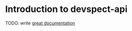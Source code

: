 # Introduction to devspect-api

TODO: write [great documentation](http://jacobian.org/writing/great-documentation/what-to-write/)
